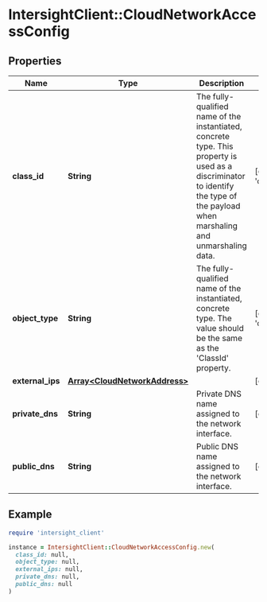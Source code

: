 # IntersightClient::CloudNetworkAccessConfig

## Properties

| Name | Type | Description | Notes |
| ---- | ---- | ----------- | ----- |
| **class_id** | **String** | The fully-qualified name of the instantiated, concrete type. This property is used as a discriminator to identify the type of the payload when marshaling and unmarshaling data. | [default to &#39;cloud.NetworkAccessConfig&#39;] |
| **object_type** | **String** | The fully-qualified name of the instantiated, concrete type. The value should be the same as the &#39;ClassId&#39; property. | [default to &#39;cloud.NetworkAccessConfig&#39;] |
| **external_ips** | [**Array&lt;CloudNetworkAddress&gt;**](CloudNetworkAddress.md) |  | [optional] |
| **private_dns** | **String** | Private DNS name assigned to the network interface. | [optional][readonly] |
| **public_dns** | **String** | Public DNS name assigned to the network interface. | [optional][readonly] |

## Example

```ruby
require 'intersight_client'

instance = IntersightClient::CloudNetworkAccessConfig.new(
  class_id: null,
  object_type: null,
  external_ips: null,
  private_dns: null,
  public_dns: null
)
```

